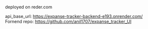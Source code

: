 deployed on reder.com

api_base_url: https://expanse-tracker-backend-e193.onrender.com/
Fornend repo: https://github.com/anil1707/expanse_tracker_UI
